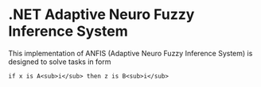 # .NET Adaptive Neuro Fuzzy Inference System

This implementation of ANFIS (Adaptive Neuro Fuzzy Inference System) is designed to solve tasks in form
```
if x is A<sub>i</sub> then z is B<sub>i</sub>
```
